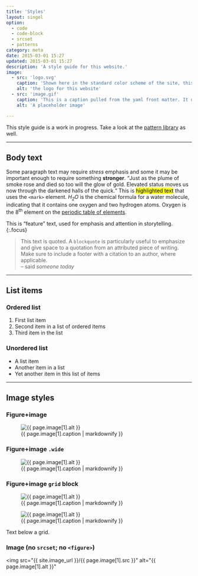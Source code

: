 ```yaml
---
title: 'Styles'
layout: singel
option:
  - code
  - code-block
  - srcset
  - patterns
category: meta
date: 2015-03-01 15:27
updated: 2015-03-01 15:27
description: 'A style guide for this website.'
image:
  - src: 'logo.svg'
    caption: 'Shown here in the standard color scheme of the site, this logo appears in different contexts on different pages.'
    alt: 'the logo for this website'
  - src: 'image.gif'
    caption: 'This is a caption pulled from the yaml front matter. It describes the image in the same `figure` element. By&nbsp;<cite>Oliver&nbsp;Pattison</cite>.'
    alt: 'A placeholder image'

---
```


This style guide is a work in progress. Take a look at the [pattern library](/patterns/) as well.

- - -

## Body text

Some paragraph text may require <em>stress</em> emphasis and some it may be important enough to require something <strong>stronger</strong>. <q>Just as the plume of smoke rose and died so too will the glow of gold. Elevated status moves us now through the darkened halls of the quick.</q> This is <mark>highlighted text</mark> that uses the <code>&lt;mark&gt;</code> element. <dfn>H<sub>2</sub>O</dfn> is the chemical formula for a water molecule, indicating that it contains one oxygen and two hydrogen atoms. Oxygen is the 8<sup>th</sup> element on the <a href="https://en.wikipedia.org/wiki/Periodic_table">periodic table of elements</a>.

This is “feature” text, used for emphasis and attention in storytelling.
{:.focus}

<blockquote>
  This text is quoted. A <code>blockquote</code> is particularly useful to emphasize and give space to a quotation from an attributed piece of writing. Make sure to include a footer with a citation to an author, where applicable.
  <footer>
    – said <cite>someone <time datetime="2014-11-24 15:07">today</time></cite>
  </footer>
</blockquote>

- - -

## List items

### Ordered list

1. First list item
2. Second item in a list of ordered items
3. Third item in the list

### Unordered list

- A list item
- Another item in a list
- Yet another item in this list of items

- - -

## Image styles

### Figure+image

<figure class="image--narrow">
  <img
    src="{{ site.image_url }}/{{ page.image[1].src }}"
    sizes="{{ site.wide-sizes }}"  
    srcset="{% for srcset1440 in site.srcset1080 %}{{ site.image_url }}/{{ site.srcset1080[forloop.index0] }}/{{ page.image[1].src }} {{ site.srcset1080[forloop.index0] }}w{% if forloop.last == false %}, {% endif %}{% endfor %}"
    alt="{{ page.image[1].alt }}"
  >
  <figcaption>{{ page.image[1].caption | markdownify }}</figcaption>
</figure>

### Figure+image `.wide`

<figure class="image--wide">
  <img
    src="{{ site.image_url }}/{{ page.image[1].src }}"
    sizes="{{ site.wide-sizes }}"  
    srcset="{% for srcset1440 in site.srcset1440 %}{{ site.image_url }}/{{ site.srcset1440[forloop.index0] }}/{{ page.image[1].src }} {{ site.srcset1440[forloop.index0] }}w{% if forloop.last == false %}, {% endif %}{% endfor %}"
    alt="{{ page.image[1].alt }}"
  >
  <figcaption>{{ page.image[1].caption | markdownify }}</figcaption>
</figure>

### Figure+image `grid` block

<div class="grid grid--wide">
  <figure class="grid-figure">
    <img
      src="{{ site.image_url }}/{{ page.image[1].src }}"
      sizes="{{ site.wide-sizes }}"  
      srcset="{% for srcset1080 in site.srcset1080 %}{{ site.image_url }}/{{ site.srcset1080[forloop.index0] }}/{{ page.image[1].src }} {{ site.srcset1080[forloop.index0] }}w{% if forloop.last == false %}, {% endif %}{% endfor %}"
      alt="{{ page.image[1].alt }}"
    >
    <figcaption>{{ page.image[1].caption | markdownify }}</figcaption>
  </figure>
  <figure class="grid-figure">
    <img
      src="{{ site.image_url }}/{{ page.image[1].src }}"
      sizes="{{ site.wide-sizes }}"  
      srcset="{% for srcset1080 in site.srcset1080 %}{{ site.image_url }}/{{ site.srcset1080[forloop.index0] }}/{{ page.image[1].src }} {{ site.srcset1080[forloop.index0] }}w{% if forloop.last == false %}, {% endif %}{% endfor %}"
      alt="{{ page.image[1].alt }}"
    >
    <figcaption>{{ page.image[1].caption | markdownify }}</figcaption>
  </figure>
</div>

Text below a grid.

### Image (no `srcset`; no `<figure>`)

<img
  src="{{ site.image_url }}/{{ page.image[1].src }}"
  alt="{{ page.image[1].alt }}"
>

